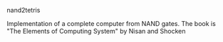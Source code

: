  nand2tetris

Implementation of a complete computer from NAND gates. The book is "The Elements of Computing System" by Nisan and Shocken
